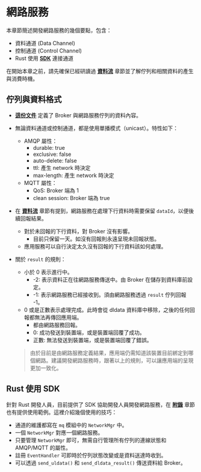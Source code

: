 # 網路服務

本章節簡述開發網路服務的幾個要點，包含：

- 資料通道 (Data Channel)
- 控制通道 (Control Channel)
- Rust 使用 [**SDK**](https://crates.io/crates/sylvia-iot-sdk) 連接通道

在開始本章之前，請先確保已經研讀過 [**資料流**](../arch/flow.md) 章節並了解佇列和相關資料的產生與消費時機。

## 佇列與資料格式

- [**這份文件**](https://github.com/woofdogtw/sylvia-iot-core/blob/main/sylvia-iot-broker/doc/message.md#between-broker-and-network) 定義了 Broker 與網路服務佇列的資料內容。
- 無論資料通道或控制通道，都是使用單播模式（unicast）。特性如下：
    - AMQP 屬性：
        - durable: true
        - exclusive: false
        - auto-delete: false
        - ttl: 產生 network 時決定
        - max-length: 產生 network 時決定
    - MQTT 屬性：
        - QoS: Broker 端為 1
        - clean session: Broker 端為 true
- 在 [**資料流**](../arch/flow.md) 章節有提到，網路服務在處理下行資料時需要保留 `dataId`，以便後續回報結果。
    - 對於未回報的下行資料，對 Broker 沒有影響。
        - 目前只保留一天。如沒有回報則永遠呈現未回報狀態。
    - 應用服務可以自行決定太久沒有回報的下行資料該如何處理。
- 關於 `result` 的規則：
    - 小於 0 表示進行中。
        - -2: 表示資料正在往網路服務傳送中。由 Broker 在儲存到資料庫前設定。
        - -1: 表示網路服務已經接收到。須由網路服務透過 `result` 佇列回報 -1。
    - 0 或是正數表示處理完成。此時會從 dldata 資料庫中移除，之後的任何回報都無法再傳回應用端。
        - 都由網路服務回報。
        - 0: 成功發送到裝置端，或是裝置端回覆了成功。
        - 正數: 無法發送到裝置端，或是裝置端回覆了錯誤。

    > 由於目前是由網路服務定義結果，應用端仍需知道該裝置目前綁定到哪個網路。建議開發網路服務時，跟著以上的規則，可以讓應用端的呈現更加一致化。

## Rust 使用 SDK

針對 Rust 開發人員，目前提供了 SDK 協助開發人員開發網路服務，在 [**附錄**](../appendex/repo.md) 章節也有提供使用範例。這裡介紹幾個使用的技巧：

- 通道的維護都寫在 `mq` 模組中的 `NetworkMgr` 中。
- 一個 `NetworkMgr` 對應一個網路服務。
- 只要管理 `NetworkMgr` 即可，無需自行管理所有佇列的連線狀態和 AMQP/MQTT 的屬性。
- 註冊 `EventHandler` 可即時於佇列狀態改變或是資料送達時收到。
- 可以透過 `send_uldata()` 和 `send_dldata_result()` 傳送資料給 Broker。
